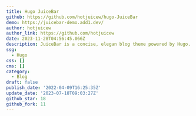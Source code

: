 ```yaml
---
title: Hugo JuiceBar
github: https://github.com/hotjuicew/hugo-JuiceBar
demo: https://juicebar-demo.add1.dev/
author: hotjuicew
author_link: https://github.com/hotjuicew
date: 2023-11-28T04:56:45.066Z
description: JuiceBar is a concise, elegan blog theme powered by Hugo.
ssg:
  - Hugo
css: []
cms: []
category:
  - Blog
draft: false
publish_date: '2022-04-09T16:25:35Z'
update_date: '2023-07-18T09:03:27Z'
github_star: 18
github_fork: 11
---
```

